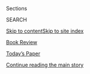 <div id="app">

<div>

<div class="NYTAppHideMasthead css-zz1s19 e1suatyy0">

<div class="section css-ui9rw0 e1suatyy2">

<div class="css-11hrj97 er09x8g0">

<div class="css-6n7j50">

</div>

<span class="css-1dv1kvn">Sections</span>

<div class="css-10488qs">

<span class="css-1dv1kvn">SEARCH</span>

</div>

[Skip to content](#site-content)[Skip to site index](#site-index)

</div>

<div id="masthead-section-label" class="css-1fnb9ct eaxe0e00">

[Book
Review](https://www.nytimes.com/section/books/review)

</div>

<div class="css-10698na e1huz5gh0">

</div>

</div>

<div id="masthead-bar-one" class="section hasLinks css-15hmgas e1csuq9d3">

<div class="css-uqyvli e1csuq9d0">

</div>

<div class="css-1uqjmks e1csuq9d1">

</div>

<div class="css-9e9ivx">

[](https://myaccount.nytimes.com/auth/login?response_type=cookie&client_id=vi)

</div>

<div class="css-1bvtpon e1csuq9d2">

[Today’s Paper](https://www.nytimes.com/section/todayspaper)

</div>

</div>

</div>

</div>

<div data-aria-hidden="false">

<div id="site-content" data-role="main">

<div id="top-wrapper" class="css-15p45cc eaca97t0" type="top">

<div id="top-slug" class="css-19x0jxb eaca97t1" hidden="">

Advertisement

</div>

[Continue reading the main
story](#after-top)

<div class="ad top-wrapper" style="text-align:center;height:100%;display:block;min-height:90px">

<div id="top" class="place-ad" data-position="top" data-size-key="top">

</div>

</div>

<div id="after-top">

</div>

</div>

<div id="collection-book-review" class="section css-15h4p1b e9abtgs0">

<div class="css-1j21atc e1svk9qx1">

<div class="css-fmiefx e1svk9qx2">

<div class="css-1hk7r2m eu54l5x0">

<div id="sponsor-wrapper" class="css-7a1pgi eaca97t0" type="sponsor" hidden="">

<div id="sponsor-slug" class="css-1l4mleb eaca97t1" hidden="">

Supported by

</div>

[Continue reading the main
story](#after-sponsor)

<div id="sponsor" class="ad sponsor-wrapper" style="text-align:left;height:100%;display:block">

</div>

<div id="after-sponsor">

</div>

</div>

</div>

### <span class="css-hue6tr ezz4tcd1">[Books](/section/books)</span>

</div>

<div class="css-nfcc9b e1svk9qx3">

<div class="css-vl9dhg e1svk9qx5">

<div class="css-1nrhkj6 e1svk9qx6">

# Book Review

<div class="follow-button-placeholder" data-collection-id="">

</div>

</div>

</div>

</div>

</div>

1.  [Best Sellers](/books/best-sellers/)
2.  [By the Book](/column/by-the-book)
3.  [Crime](/column/crime)
4.  [Children’s Books](/column/childrens-books)
5.  [Book Review Podcast](/column/book-review-podcast)
6.  [Now Read
    This](/spotlight/now-read-this)
7.  [Globetrotting](/interactive/2020/01/08/books/new-books-international.html)

<div class="css-4svvz1 ekkqrpp0">

<div id="collection-highlights-container" class="section css-18l1u7x e46isfb1">

<div class="css-gfgt40 ekkqrpp1">

## Highlights

1.  ![<span class="css-1nk1g0h e1oaj3zl2"><span class="css-1dv1kvn">Credit</span>Private
    collection/Picture Research Consultants and
    Archives</span>](https://static01.nyt.com/images/2020/08/23/books/review/04Isaacson/04Isaacson-videoLarge-v2.jpg)
    
    <div class="css-10wtrbd">
    
    <div class="css-1dqkjed">
    
    [![](https://static01.nyt.com/images/2020/08/23/books/review/04Isaacson/04Isaacson-thumbStandard-v2.jpg)](/2020/08/04/books/review/life-of-a-klansman-edward-ball.html)
    
    </div>
    
    ### Nonfiction
    
    ## [‘Life of a Klansman’ Tells Ugly Truths About America, Past and Present](/2020/08/04/books/review/life-of-a-klansman-edward-ball.html)
    
    In his latest book, Edward Ball retraces an ancestor’s involvement
    with the Ku Klux Klan in order to shed light on the country’s legacy
    of white
    supremacy.
    
    <span class="css-me3p27"></span><span class="css-1dydysp e4e4i5l3"></span><span class="css-9voj2j">By
    <span class="css-1baulvz last-byline" itemprop="name">Walter
    Isaacson</span></span>
    
    </div>

2.  ![<span class="css-1nk1g0h e1oaj3zl2"><span class="css-1dv1kvn">Credit</span>Aaron
    Lowell
    Denton</span>](https://static01.nyt.com/images/2020/08/16/books/review/16Madrick-WEB/16Madrick-WEB-jumbo.jpg)
    
    <div class="css-10wtrbd">
    
    <div class="css-1dqkjed">
    
    [![](https://static01.nyt.com/images/2020/08/16/books/review/16Madrick-WEB/16Madrick-WEB-thumbStandard.jpg)](/2020/07/31/books/review/the-system-robert-reich-break-em-up-zephyr-teachout.html)
    
    </div>
    
    ### nonfiction
    
    ## [Why the Working Class Votes Against Its Economic Interests](/2020/07/31/books/review/the-system-robert-reich-break-em-up-zephyr-teachout.html)
    
    Two new books, Robert B. Reich’s “The System” and Zephyr Teachout’s
    “Break ’Em Up,” examine the impact of economic inequality in
    America.
    
    <span class="css-me3p27"></span><span class="css-1dydysp e4e4i5l3"></span><span class="css-9voj2j">By
    <span class="css-1baulvz last-byline" itemprop="name">Jeff
    Madrick</span></span>
    
    </div>

3.  1.  ![<span class="css-1nk1g0h e1oaj3zl2"><span class="css-1dv1kvn">Credit</span></span>](https://static01.nyt.com/images/2020/08/16/books/review/Kolbert/Kolbert-videoLarge.jpg)
        
        <div class="css-10wtrbd">
        
        ### Nonfiction
        
        ## [A History of Hurricanes in America and the Devastation They Have Wrought](/2020/08/04/books/review/a-furious-sky-hurricanes-eric-jay-dolan.html)
        
        <div class="css-ajkwsy">
        
        [![](https://static01.nyt.com/images/2020/08/16/books/review/Kolbert/Kolbert-thumbStandard.jpg)](/2020/08/04/books/review/a-furious-sky-hurricanes-eric-jay-dolan.html)
        
        </div>
        
        In “A Furious Sky,” Eric Jay Dolin recounts 500 years of
        reckoning with the monster storms that come in off the Atlantic
        Ocean.
        
        <span class="css-me3p27"></span><span class="css-1dydysp e4e4i5l3"></span><span class="css-9voj2j">By
        <span class="css-1baulvz last-byline" itemprop="name">Elizabeth
        Kolbert</span></span>
        
        </div>
    
    2.  ![<span class="css-1nk1g0h e1oaj3zl2"><span class="css-1dv1kvn">Credit</span>Sylvie
        Rosokoff</span>](https://static01.nyt.com/images/2020/07/29/books/review/Hirsch1/Hirsch1-videoLarge.jpg)
        
        <div class="css-10wtrbd">
        
        ### Nonfiction
        
        ## [Morgan Jerkins Heads Down South in Search of Her Black Identity](/2020/08/03/books/review/wandering-in-strange-lands-morgan-jerkins.html)
        
        <div class="css-ajkwsy">
        
        [![](https://static01.nyt.com/images/2020/07/29/books/review/Hirsch1/Hirsch1-thumbStandard.jpg)](/2020/08/03/books/review/wandering-in-strange-lands-morgan-jerkins.html)
        
        </div>
        
        “Wandering in Strange Lands” traces the author’s ancestry — and
        the history of African-American oppression — along the footsteps
        of the Great
        Migration.
        
        <span class="css-me3p27"></span><span class="css-1dydysp e4e4i5l3"></span><span class="css-9voj2j">By
        <span class="css-1baulvz last-byline" itemprop="name">Afua
        Hirsch</span></span>
        
        </div>

</div>

<div class="css-1xdhyk6 e46isfb0">

<div class="css-zk12ih ef6si7p0">

1.  ### Fiction
    
    ![<span class="css-1hhnwbi e1oaj3zl2"><span class="css-1dv1kvn">Credit</span>Mark
    Miller</span>](https://static01.nyt.com/images/2020/07/10/books/review/Brockmeier1/Brockmeier1-videoLarge.jpg)
    
    <div class="css-10wtrbd">
    
    ## [Aimee Bender’s Latest Is a Proustian Reverie](/2020/07/28/books/review/aimee-bender-the-butterfly-lampshade.html)
    
    In “The Butterfly Lampshade,” objects are as alive as human
    beings.
    
    <span class="css-me3p27"></span><span class="css-1dydysp e4e4i5l3"></span><span class="css-9voj2j">By
    <span class="css-1baulvz last-byline" itemprop="name">Kevin
    Brockmeier</span></span>
    
    </div>

2.  ### nonfiction
    
    ![<span class="css-1hhnwbi e1oaj3zl2"><span class="css-1dv1kvn">Credit</span>Gerald
    Hebert/Reuters</span>](https://static01.nyt.com/images/2020/08/09/books/review/09Heilbrunn/merlin_11209316_2660760c-7462-4a8a-9032-e76095bdd0d5-videoLarge.jpg)
    
    <div class="css-10wtrbd">
    
    ## [Why the United States Invaded Iraq](/2020/07/28/books/review/to-start-a-war-robert-draper.html)
    
    Robert Draper’s “To Start a War” provides the deep background on the
    decisions that took America into war in the Middle
    East.
    
    <span class="css-me3p27"></span><span class="css-1dydysp e4e4i5l3"></span><span class="css-9voj2j">By
    <span class="css-1baulvz last-byline" itemprop="name">Jacob
    Heilbrunn</span></span>
    
    </div>

3.  ### The Book Review Podcast
    
    ![<span class="css-1hhnwbi e1oaj3zl2"><span class="css-1dv1kvn">Credit</span></span>](https://static01.nyt.com/images/2020/07/31/books/31pod-cover/31pod-cover-videoLarge.jpg)
    
    <div class="css-10wtrbd">
    
    ## [The ‘Seductive Lure’ of Authoritarianism](/2020/07/31/books/review/podcast-twilight-democracy-anne-applebaum-eat-buddha-barbara-demick.html)
    
    Anne Applebaum discusses “Twilight of Democracy,” and Barbara Demick
    talks about “Eat the
    Buddha.”
    
    <span class="css-me3p27"></span>
    
    </div>

4.  ### Editors’ Choice
    
    ![<span class="css-1hhnwbi e1oaj3zl2"><span class="css-1dv1kvn">Credit</span></span>](https://static01.nyt.com/images/2020/07/30/books/30RecBooks/30RecBooks-mediumThreeByTwo440.jpg)
    
    <div class="css-10wtrbd">
    
    ## [12 New Books We Recommend This Week](/2020/07/30/books/review/12-new-books-we-recommend-this-week.html)
    
    Suggested reading from critics and editors at The New York
    Times.
    
    <span class="css-me3p27"></span>
    
    </div>

5.  ### Best Sellers
    
    ![<span class="css-1hhnwbi e1oaj3zl2"><span class="css-1dv1kvn">Credit</span></span>](https://static01.nyt.com/images/2019/01/11/books/00-BestSeller-Logo-Image/00-BestSeller-Logo-Image-mediumThreeByTwo225.png)
    
    <div class="css-10wtrbd">
    
    ## [Best-Seller Lists: August 9, 2020](/interactive/2020/01/29/books/review/best-sellers-promo-for-front-copy2.html)
    
    All the lists: print, e-books, fiction, nonfiction, children’s books
    and
    more.
    
    <span class="css-me3p27"></span>
    
    </div>

</div>

</div>

<div class="css-1xdhyk6 e46isfb0">

<div class="css-zk12ih ef6si7p0">

1.  ### Inside the List
    
    ![<span class="css-1hhnwbi e1oaj3zl2"><span class="css-1dv1kvn">Credit</span>Milan
    Zrnic</span>](https://static01.nyt.com/images/2020/08/09/books/review/09-BKS-LIST-WEB/09-BKS-LIST-WEB-videoLarge.jpg)
    
    <div class="css-10wtrbd">
    
    ## [Aminatou Sow and Ann Friedman Wrote a Big Best Seller](/2020/07/30/books/review/aminatou-sow-ann-friedman-big-friendship.html)
    
    In “Big Friendship,” the best friends and podcast co-hosts
    rediscover their bond across a different kind of social
    distance.
    
    <span class="css-me3p27"></span><span class="css-1dydysp e4e4i5l3"></span><span class="css-9voj2j">By
    <span class="css-1baulvz last-byline" itemprop="name">Lauren
    Christensen</span></span>
    
    </div>

2.  ### By the Book
    
    ![<span class="css-1hhnwbi e1oaj3zl2"><span class="css-1dv1kvn">Credit</span>Jillian
    Tamaki</span>](https://static01.nyt.com/images/2020/08/02/books/review/02ByTheBook-Wilkerson/02ByTheBook-Wilkerson-videoLarge.jpg)
    
    <div class="css-10wtrbd">
    
    ## [Isabel Wilkerson Loves Books. That Doesn’t Mean She Treats Them Gently.](/2020/07/30/books/review/isabel-wilkerson-by-the-book-interview.html)
    
    “Many of them are not only dog-eared, but often
    double-cornered-dog-eared, the margins marked up with my own
    commentary.”
    
    <span class="css-me3p27"></span>
    
    </div>

3.  ### Nonfiction
    
    ![<span class="css-1hhnwbi e1oaj3zl2"><span class="css-1dv1kvn">Credit</span>Arthur
    Tanner/Fox Photos, via Getty
    Images</span>](https://static01.nyt.com/images/2020/07/28/books/review/28Weiner/28Weiner-videoLarge.jpg)
    
    <div class="css-10wtrbd">
    
    ## [The Groundbreaking Scientist Who Risked All in Pursuit of His Beliefs](/2020/07/28/books/review/a-dominant-character-haldane-samanth-subramanian.html)
    
    “A Dominant Character,” by Samanth Subramanian, recounts the
    turbulent life of J.B.S. Haldane, the great British biologist and
    political
    activist.
    
    <span class="css-me3p27"></span><span class="css-1dydysp e4e4i5l3"></span><span class="css-9voj2j">By
    <span class="css-1baulvz last-byline" itemprop="name">Jonathan
    Weiner</span></span>
    
    </div>

4.  ### Fiction
    
    ![<span class="css-1hhnwbi e1oaj3zl2"><span class="css-1dv1kvn">Credit</span>via
    Byron
    Lane</span>](https://static01.nyt.com/images/2020/07/15/books/review/Rabb-sub/Rabb-sub-videoLarge.jpg)
    
    <div class="css-10wtrbd">
    
    ## [This Movie Star’s Only Hope Is Help From Her Personal Assistant](/2020/07/28/books/review/a-star-is-bored-byron-lane.html)
    
    Byron Lane’s novel, “A Star Is Bored,” is influenced by his
    experience working for Carrie
    Fisher.
    
    <span class="css-me3p27"></span><span class="css-1dydysp e4e4i5l3"></span><span class="css-9voj2j">By
    <span class="css-1baulvz last-byline" itemprop="name">Margo
    Rabb</span></span>
    
    </div>

5.  ### Nonfiction
    
    ![<span class="css-1hhnwbi e1oaj3zl2"><span class="css-1dv1kvn">Credit</span>Nishant
    Choksi</span>](https://static01.nyt.com/images/2020/07/28/books/review/28Newman-HelpDesk/28Newman-HelpDesk-videoLarge.jpg)
    
    <div class="css-10wtrbd">
    
    ## [These Celebrities Can Change Your Life](/2020/07/28/books/review/hustle-harder-hustle-smarter-curtis-jackson.html)
    
    From big picture advice to helpful hints, survivors of the spotlight
    have some words of wisdom for
    you.
    
    <span class="css-me3p27"></span><span class="css-1dydysp e4e4i5l3"></span><span class="css-9voj2j">By
    <span class="css-1baulvz last-byline" itemprop="name">Judith
    Newman</span></span>
    
    </div>

</div>

</div>

</div>

<div id="mid1-wrapper" class="css-1mn4oms eaca97t0" type="rank">

<div id="mid1-slug" class="css-1tag3rd eaca97t1">

Advertisement

</div>

[Continue reading the main
story](#after-mid1)

<div id="mid1" class="ad mid1-wrapper" style="text-align:center;height:100%;display:block">

</div>

<div id="after-mid1">

</div>

</div>

</div>

<div class="css-185go5a e1o5byef0">

<div class="css-15cbhtu">

  - [Latest](#stream-panel)
  - <span class="css-6n7j50">Search</span>
    <div class="control">
    <div class="label-container css-1dv1kvn">
    Search
    </div>
    <div class="css-wm4t3d">
    **<span id="clear-search-input" class="css-1dv1kvn">Clear this text
    input</span>
    </div>
    </div>
    <span class="css-1iovbfw"></span>

<div id="stream-panel" class="section css-8msx5b e1jz0cab1">

<div class="css-13mho3u">

1.  
    
    <div class="css-1cp3ece">
    
    <div class="css-1l4spti">
    
    [](/2020/08/04/books/review/betsy-bonner-the-book-of-atlantis-black.html)
    
    <div class="css-79elbk">
    
    ![](https://static01.nyt.com/images/2020/08/04/books/review/04schaitkin/04schaitkin-thumbWide.jpg?quality=75&auto=webp&disable=upscale)
    
    </div>
    
    ### <span class="css-m70j1g">Nonfiction</span>
    
    ## A Troubled Artist’s Death Proves as Unknowable as Her Life
    
    In “The Book of Atlantis Black,” Betsy Bonner attempts to solve the
    mysterious fate of her troubled, enigmatic older sister.
    
    <div class="css-1nqbnmb ea5icrr0">
    
    By <span class="css-1n7hynb">Alexis
    Schaitkin</span>
    
    </div>
    
    </div>
    
    <div class="css-1lc2l26 e1xfvim33">
    
    </div>
    
    </div>

2.  
    
    <div class="css-1cp3ece">
    
    <div class="css-1l4spti">
    
    [](/2020/08/04/books/review/wandering-in-strange-lands-by-morgan-jerkins-an-excerpt.html)
    
    ## ‘Wandering in Strange Lands,’ by Morgan Jerkins: An Excerpt
    
    An excerpt from “Wandering in Strange Lands,” by Morgan
    Jerkins
    
    <div class="css-1nqbnmb ea5icrr0">
    
    </div>
    
    </div>
    
    <div class="css-1lc2l26 e1xfvim33">
    
    </div>
    
    </div>

3.  
    
    <div class="css-1cp3ece">
    
    <div class="css-1l4spti">
    
    [](/2020/08/04/books/review/life-of-a-klansman-by-edward-ball-an-excerpt.html)
    
    ## ‘Life of a Klansman,’ by Edward Ball: An Excerpt
    
    An excerpt from “Life of a Klansman,” by Edward
    Ball
    
    <div class="css-1nqbnmb ea5icrr0">
    
    </div>
    
    </div>
    
    <div class="css-1lc2l26 e1xfvim33">
    
    </div>
    
    </div>

4.  
    
    <div class="css-1cp3ece">
    
    <div class="css-1l4spti">
    
    [](/2020/08/04/books/review/fallout-hiroshima-hersey-lesley-m-m-blume.html)
    
    <div class="css-79elbk">
    
    ![](https://static01.nyt.com/images/2020/08/04/books/review/04Langewiesche1/04Langewiesche1-thumbWide.jpg?quality=75&auto=webp&disable=upscale)
    
    </div>
    
    ### <span class="css-m70j1g">nonfiction</span>
    
    ## The Reporter Who Told the World About the Bomb
    
    “Fallout,” by Lesley M.M. Blume, recounts how John Hersey revealed
    the devastating toll of the atomic bomb on the citizens of
    Hiroshima.
    
    <div class="css-1nqbnmb ea5icrr0">
    
    By <span class="css-1n7hynb">William
    Langewiesche</span>
    
    </div>
    
    </div>
    
    <div class="css-1lc2l26 e1xfvim33">
    
    </div>
    
    </div>

5.  
    
    <div class="css-1cp3ece">
    
    <div class="css-1l4spti">
    
    [](/2020/08/04/books/review/looking-for-miss-america-margot-mifflin.html)
    
    <div class="css-79elbk">
    
    ![](https://static01.nyt.com/images/2020/08/04/books/review/04Fischer1/04Fischer1-thumbWide.jpg?quality=75&auto=webp&disable=upscale)
    
    </div>
    
    ### <span class="css-m70j1g">nonfiction</span>
    
    ## ‘Looking for Miss America’ Tells the History of the Legendary Pageant
    
    The new book by Margot Mifflin shows how the famous contest for
    women reflected conflicting ideas about female beauty, ambition and
    fame over the past 100 years.
    
    <div class="css-1nqbnmb ea5icrr0">
    
    By <span class="css-1n7hynb">Molly
    Fischer</span>
    
    </div>
    
    </div>
    
    <div class="css-1lc2l26 e1xfvim33">
    
    </div>
    
    </div>

6.  
    
    <div class="css-1cp3ece">
    
    <div class="css-1l4spti">
    
    [](/2020/08/04/books/review/the-end-of-everything-katie-mack.html)
    
    <div class="css-79elbk">
    
    ![](https://static01.nyt.com/images/2020/07/29/books/review/Gleick1/Gleick1-thumbWide.jpg?quality=75&auto=webp&disable=upscale)
    
    </div>
    
    ### <span class="css-m70j1g">Nonfiction</span>
    
    ## This Is How It All Ends
    
    In “The End of Everything,” the theoretical cosmologist Katie Mack
    takes a look at the ultimate doom and destruction of our universe.
    It’s not pretty.
    
    <div class="css-1nqbnmb ea5icrr0">
    
    By <span class="css-1n7hynb">James
    Gleick</span>
    
    </div>
    
    </div>
    
    <div class="css-1lc2l26 e1xfvim33">
    
    </div>
    
    </div>

7.  
    
    <div class="css-1cp3ece">
    
    <div class="css-1l4spti">
    
    [](/2020/08/04/books/review/caste-isabel-wilkerson.html)
    
    <div class="css-79elbk">
    
    ![](https://static01.nyt.com/images/2020/08/09/books/review/09Appiah-COVER-Sub01/09Appiah-COVER-Sub01-thumbWide.jpg?quality=75&auto=webp&disable=upscale)
    
    </div>
    
    ### <span class="css-m70j1g">nonfiction</span>
    
    ## What Do America’s Racial Problems Have in Common With India and Nazi Germany?
    
    In “Caste,” the journalist Isabel Wilkerson looks to other
    countries’ histories to show how our racial order is founded on a
    hierarchal structure of hereditary status.
    
    <div class="css-1nqbnmb ea5icrr0">
    
    By <span class="css-1n7hynb">Kwame Anthony
    Appiah</span>
    
    </div>
    
    </div>
    
    <div class="css-1lc2l26 e1xfvim33">
    
    </div>
    
    </div>

8.  
    
    <div class="css-1cp3ece">
    
    <div class="css-1l4spti">
    
    [](/2020/08/04/books/review/inferno-catherine-cho.html)
    
    <div class="css-79elbk">
    
    ![](https://static01.nyt.com/images/2020/07/13/books/review/Brooks1/Brooks1-thumbWide.jpg?quality=75&auto=webp&disable=upscale)
    
    </div>
    
    ### <span class="css-m70j1g">Nonfiction</span>
    
    ## A New Mother Chronicles Her Journey to Hell and Back
    
    In “Inferno,” Catherine Cho writes honestly of surviving postpartum
    psychosis.
    
    <div class="css-1nqbnmb ea5icrr0">
    
    By <span class="css-1n7hynb">Kim
    Brooks</span>
    
    </div>
    
    </div>
    
    <div class="css-1lc2l26 e1xfvim33">
    
    </div>
    
    </div>

9.  
    
    <div class="css-1cp3ece">
    
    <div class="css-1l4spti">
    
    [](/2020/08/04/books/review/tender-is-the-flesh-agustina-bazterrica.html)
    
    <div class="css-79elbk">
    
    ![](https://static01.nyt.com/images/2020/07/30/books/review/Kraus1/Kraus1-thumbWide.jpg?quality=75&auto=webp&disable=upscale)
    
    </div>
    
    ### <span class="css-m70j1g">Fiction</span>
    
    ## What if the Meat We Ate Was Human?
    
    Agustina Bazterrica’s dystopian second novel, “Tender Is the Flesh,”
    uses cannibalism to highlight the inhumanity of factory farming.
    
    <div class="css-1nqbnmb ea5icrr0">
    
    By <span class="css-1n7hynb">Daniel
    Kraus</span>
    
    </div>
    
    </div>
    
    <div class="css-1lc2l26 e1xfvim33">
    
    </div>
    
    </div>

10. 
    
    <div class="css-1cp3ece">
    
    <div class="css-1l4spti">
    
    [](/2020/08/04/books/review/edmund-white-saint-from-texas.html)
    
    <div class="css-79elbk">
    
    ![](https://static01.nyt.com/images/2020/07/14/books/review/Bird1/Bird1-thumbWide.jpg?quality=75&auto=webp&disable=upscale)
    
    </div>
    
    ### <span class="css-m70j1g">Fiction</span>
    
    ## Edmund White’s High-Octane Saga of Twin Sisters and 1950s Texas
    
    White’s new novel, “A Saint From Texas,” traces the fates of Yvonne
    — who marries a French nobleman — and Yvette, who becomes a nun.
    
    <div class="css-1nqbnmb ea5icrr0">
    
    By <span class="css-1n7hynb">Sarah Bird</span>
    
    </div>
    
    </div>
    
    <div class="css-1lc2l26 e1xfvim33">
    
    </div>
    
    </div>

<div class="css-13mho3u">

<div class="css-1t62hi8">

<div class="css-1stvaey">

Show
More

<div>

<div style="border:0;clip:rect(0 0 0 0);height:1px;margin:-1px;overflow:hidden;white-space:nowrap;padding:0;width:1px;position:absolute" data-role="log" data-aria-live="assertive">

</div>

<div style="border:0;clip:rect(0 0 0 0);height:1px;margin:-1px;overflow:hidden;white-space:nowrap;padding:0;width:1px;position:absolute" data-role="log" data-aria-live="assertive">

</div>

<div style="border:0;clip:rect(0 0 0 0);height:1px;margin:-1px;overflow:hidden;white-space:nowrap;padding:0;width:1px;position:absolute" data-role="log" data-aria-live="polite">

</div>

<div style="border:0;clip:rect(0 0 0 0);height:1px;margin:-1px;overflow:hidden;white-space:nowrap;padding:0;width:1px;position:absolute" data-role="log" data-aria-live="polite">

</div>

</div>

</div>

</div>

</div>

</div>

<div class="css-g6hk37 supplemental">

<div id="mid2-wrapper" class="css-10wkyv7 eaca97t0" type="lede">

<div id="mid2-slug" class="css-1tag3rd eaca97t1">

Advertisement

</div>

[Continue reading the main
story](#after-mid2)

<div id="mid2" class="ad mid2-wrapper" style="text-align:center;height:100%;display:block;min-height:250px">

</div>

<div id="after-mid2">

</div>

</div>

<div class="css-hftqp3 book-review-supplemental-promo">

[Best Sellers](https://www.nytimes.com/best-sellers-books/overview.html)

[Inside The New York Times Book Review
Podcast](https://www.nytimes.com/column/book-review-podcast)

[By the Book](https://www.nytimes.com/column/by-the-book)

[Crime](https://www.nytimes.com/column/crime)

[Children's Books](https://www.nytimes.com/column/childrens-books)

[Bookends](https://www.nytimes.com/column/bookends)

</div>

<div id="mktg-wrapper" class="css-oxle51 eaca97t0" type="mktg">

<div id="mktg-slug" class="css-1tag3rd eaca97t1">

Advertisement

</div>

[Continue reading the main
story](#after-mktg)

<div id="mktg" class="ad mktg-wrapper" style="text-align:center;height:100%;display:block">

</div>

<div id="after-mktg">

</div>

</div>

## Follow Us

<div class="module-body">

  - [**<span data-aria-hidden="true">@nytimesbooks</span><span class="css-1dv1kvn">twitter
    page for
    @nytimesbooks</span>](https://twitter.com/nytimesbooks)
  - [**<span data-aria-hidden="true">nytbooks</span><span class="css-1dv1kvn">facebook
    page for
nytbooks</span>](https://www.facebook.com/nytbooks)

</div>

<div class="module-body">

<div style="max-width:100%;margin:0 auto">

<div class="css-191iepd" data-id="100000005618529" data-slug="books-calendar-promo" style="max-width:720px">

</div>

</div>

</div>

<div class="css-hftqp3 book-review-supplemental-promo">

[Subscribe to the Book
Review](https://homedelivery.nytimes.com/HDS/BookReviewHome.do?mode=BookReviewHome&ref=review)

[Browse back issues of the Book Review
from 1997–2015](https://www.nytimes.com/2014/07/29/books/review/the-new-york-times-book-review-back-issues.html)

[Books
F.A.Q.](https://www.nytimes.com/membercenter/faq/books.html?ref=review)

[Email the Book Review](mailto:books@nytimes.com)

</div>

## Sign Up for the Book Review Newsletter

<div class="css-hftqp3">

Every Friday, be the first to see reviews, news and features in The New
York Times Book Review.

</div>

[SIGN UP](/newsletters/signup/BK)

</div>

</div>

</div>

</div>

</div>

</div>

## Site Index

<div>

</div>

## Site Information Navigation

  - [© <span>2020</span> <span>The New York Times
    Company</span>](https://help.nytimes.com/hc/en-us/articles/115014792127-Copyright-notice)

<!-- end list -->

  - [NYTCo](https://www.nytco.com/)
  - [Contact
    Us](https://help.nytimes.com/hc/en-us/articles/115015385887-Contact-Us)
  - [Work with us](https://www.nytco.com/careers/)
  - [Advertise](https://nytmediakit.com/)
  - [T Brand Studio](http://www.tbrandstudio.com/)
  - [Your Ad
    Choices](https://www.nytimes.com/privacy/cookie-policy#how-do-i-manage-trackers)
  - [Privacy](https://www.nytimes.com/privacy)
  - [Terms of
    Service](https://help.nytimes.com/hc/en-us/articles/115014893428-Terms-of-service)
  - [Terms of
    Sale](https://help.nytimes.com/hc/en-us/articles/115014893968-Terms-of-sale)
  - [Site
    Map](https://spiderbites.nytimes.com)
  - [Help](https://help.nytimes.com/hc/en-us)
  - [Subscriptions](https://www.nytimes.com/subscription?campaignId=37WXW)

</div>

</div>
